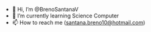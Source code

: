 - 👋 Hi, I’m @BrenoSantanaV
- 🌱 I’m currently learning Science Computer 
- 📫 How to reach me (santana.breno10@hotmail.com)

<!---
BrenoSantanaV/BrenoSantanaV is a ✨ special ✨ repository because its `README.md` (this file) appears on your GitHub profile.
You can click the Preview link to take a look at your changes.
--->
